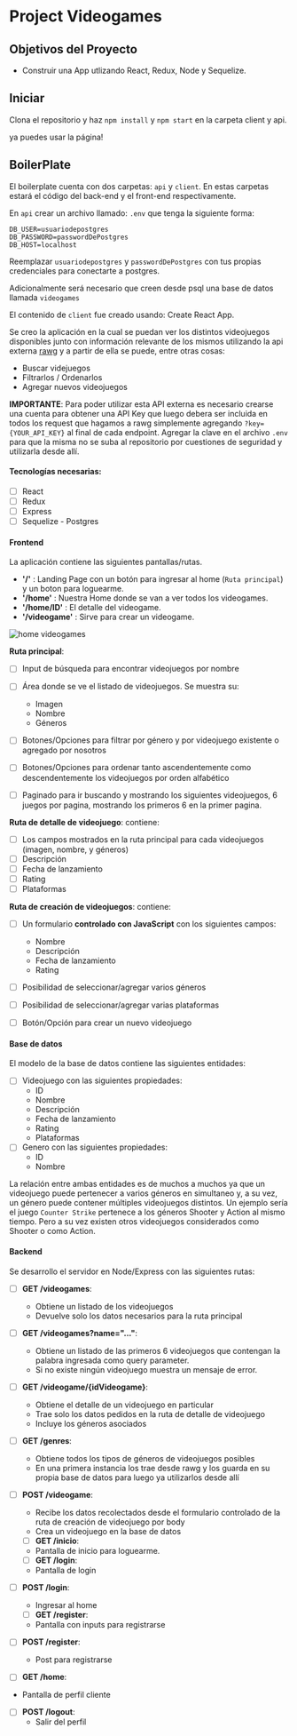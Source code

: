 
#  Project Videogames


## Objetivos del Proyecto

- Construir una App utlizando React, Redux, Node y Sequelize.

## Iniciar

Clona el repositorio y haz `npm install` y `npm start` en la carpeta client y api. 

ya puedes usar la página!


## BoilerPlate

El boilerplate cuenta con dos carpetas: `api` y `client`. En estas carpetas estará el código del back-end y el front-end respectivamente.

En `api` crear un archivo llamado: `.env` que tenga la siguiente forma:

```
DB_USER=usuariodepostgres
DB_PASSWORD=passwordDePostgres
DB_HOST=localhost
```

Reemplazar `usuariodepostgres` y `passwordDePostgres` con tus propias credenciales para conectarte a postgres.

Adicionalmente será necesario que creen desde psql una base de datos llamada `videogames`

El contenido de `client` fue creado usando: Create React App.


Se creo la aplicación en la cual se puedan ver los distintos videojuegos disponibles junto con información relevante de los mismos utilizando la api externa [rawg](https://rawg.io/apidocs) y a partir de ella se puede, entre otras cosas:

  - Buscar videjuegos
  - Filtrarlos / Ordenarlos
  - Agregar nuevos videojuegos

__IMPORTANTE__: Para poder utilizar esta API externa es necesario crearse una cuenta para obtener una API Key que luego debera ser incluida en todos los request que hagamos a rawg simplemente agregando `?key={YOUR_API_KEY}` al final de cada endpoint. Agregar la clave en el archivo `.env` para que la misma no se suba al repositorio por cuestiones de seguridad y utilizarla desde allí.


#### Tecnologías necesarias:
- [ ] React
- [ ] Redux
- [ ] Express
- [ ] Sequelize - Postgres

#### Frontend

La aplicación contiene las siguientes pantallas/rutas.

- **'/'** : Landing Page con un botón para ingresar al home (`Ruta principal`) y un boton para loguearme.
- **'/home'** : Nuestra Home donde se van a ver todos los videogames.
- **'/home/ID'** : El detalle del videogame.
- **'/videogame'** : Sirve para crear un videogame.



![home videogames](https://user-images.githubusercontent.com/94568781/206865210-459374b5-4b88-4caf-87a8-ef27ba18bfd4.jpg)


__Ruta principal__: 
- [ ] Input de búsqueda para encontrar videojuegos por nombre
- [ ] Área donde se ve el listado de videojuegos. Se muestra su:
  - Imagen
  - Nombre
  - Géneros
- [ ] Botones/Opciones para filtrar por género y por videojuego existente o agregado por nosotros
- [ ] Botones/Opciones para ordenar tanto ascendentemente como descendentemente los videojuegos por orden alfabético
- [ ] Paginado para ir buscando y mostrando los siguientes videojuegos, 6 juegos por pagina, mostrando los primeros 6 en la primer pagina.


__Ruta de detalle de videojuego__: contiene:
- [ ] Los campos mostrados en la ruta principal para cada videojuegos (imagen, nombre, y géneros)
- [ ] Descripción
- [ ] Fecha de lanzamiento
- [ ] Rating
- [ ] Plataformas

__Ruta de creación de videojuegos__: contiene:
- [ ] Un formulario __controlado con JavaScript__ con los siguientes campos:
  - Nombre
  - Descripción
  - Fecha de lanzamiento
  - Rating
- [ ] Posibilidad de seleccionar/agregar varios géneros
- [ ] Posibilidad de seleccionar/agregar varias plataformas
- [ ] Botón/Opción para crear un nuevo videojuego


#### Base de datos

El modelo de la base de datos contiene las siguientes entidades:

- [ ] Videojuego con las siguientes propiedades:
  - ID 
  - Nombre 
  - Descripción 
  - Fecha de lanzamiento
  - Rating
  - Plataformas 
- [ ] Genero con las siguientes propiedades:
  - ID
  - Nombre

La relación entre ambas entidades es de muchos a muchos ya que un videojuego puede pertenecer a varios géneros en simultaneo y, a su vez, un género puede contener múltiples videojuegos distintos. Un ejemplo sería el juego `Counter Strike` pertenece a los géneros Shooter y Action al mismo tiempo. Pero a su vez existen otros videojuegos considerados como Shooter o como Action.


#### Backend

Se desarrollo el servidor en Node/Express con las siguientes rutas:

- [ ] __GET /videogames__:
  - Obtiene un listado de los videojuegos
  - Devuelve solo los datos necesarios para la ruta principal
- [ ] __GET /videogames?name="..."__:
  - Obtiene un listado de las primeros 6 videojuegos que contengan la palabra ingresada como query parameter.
  - Si no existe ningún videojuego muestra un mensaje de error.
- [ ] __GET /videogame/{idVideogame}__:
  - Obtiene el detalle de un videojuego en particular
  - Trae solo los datos pedidos en la ruta de detalle de videojuego
  - Incluye los géneros asociados
- [ ] __GET /genres__:
  - Obtiene todos los tipos de géneros de videojuegos posibles
  - En una primera instancia los trae desde rawg y los guarda en su propia base de datos para luego ya utilizarlos desde allí
- [ ] __POST /videogame__:
  - Recibe los datos recolectados desde el formulario controlado de la ruta de creación de videojuego por body
  - Crea un videojuego en la base de datos

  - [ ] __GET /inicio__:
  - Pantalla de inicio para loguearme.

  - [ ] __GET /login__:
  - Pantalla de login

- [ ] __POST /login__:
  - Ingresar al home 

  - [ ] __GET /register__:
  - Pantalla con inputs para registrarse

- [ ] __POST /register__:
  - Post para registrarse

 - [ ] __GET /home__:
  - Pantalla de perfil cliente

- [ ] __POST /logout__:
  - Salir del perfil

